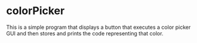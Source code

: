 # colorPicker
This is a simple program that displays a button that executes a color picker GUI and then stores and prints the code representing that color.
